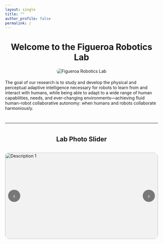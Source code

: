 ```yaml
---
layout: single
title: ""
author_profile: false
permalink: /
---
```

<h1 style="text-align: center;"><strong>Welcome to the Figueroa Robotics Lab</strong></h1>

<div style="text-align: center; margin: 20px 0;">
  <img src="{{ '/assets/images/IMG_4148.JPG' | relative_url }}"
       alt="Figueroa Robotics Lab"
       style="max-width: 100%; height: auto; border-radius: 8px;">
</div>

<p>
The goal of our research is to study and develop the physical and perceptual adaptive intelligence necessary for robots to learn from and interact with humans, while being able to adapt to a wide range of human capabilities, needs, and ever-changing environments—achieving fluid human-robot collaborative autonomy: when humans and robots collaborate harmoniously.
</p>

<hr style="margin: 40px 0;">

<h2 style="text-align: center;">Lab Photo Slider</h2>

<!-- ====== PHOTO SLIDER ====== -->
<div class="slider" aria-label="Photo gallery">
  <button class="nav prev" aria-label="Previous slide">‹</button>

  <div class="track" role="region" aria-live="polite">
    <img src="{{ '/assets/images/IMG_4148.JPG' | relative_url }}" alt="Description 1" class="slide current">
    <img src="{{ '/assets/images/IMG_4148.JPG' | relative_url }}" alt="Description 2" class="slide">
    <img src="{{ '/assets/images/IMG_4148.JPG' | relative_url }}" alt="Description 3" class="slide">
  </div>

  <button class="nav next" aria-label="Next slide">›</button>

  <div class="dots" role="tablist" aria-label="Choose slide"></div>
</div>

<style>
/* ====== Slider Styles ====== */
.slider {
  position: relative;
  max-width: 900px;
  margin: 2rem auto;
  overflow: hidden;
  border-radius: 12px;
  /* ensures the slider has height even if an image path is wrong */
  aspect-ratio: 16/9;
  background: #f2f2f2;
}
.track {
  display: flex;
  height: 100%;
  transition: transform 300ms ease;
}
.slide {
  width: 100%;
  height: 100%;
  flex: 0 0 100%;
  object-fit: cover;
  display: block;
}
.nav {
  position: absolute;
  top: 50%;
  translate: 0 -50%;
  border: none;
  background: rgba(0,0,0,0.5);
  color: #fff;
  width: 40px; height: 40px;
  border-radius: 50%;
  cursor: pointer;
  font-size: 20px;
}
.prev { left: 10px; }
.next { right: 10px; }
.dots {
  position: absolute; left: 50%; bottom: 10px; translate: -50% 0;
  display: flex; gap: 6px;
}
.dots button {
  width: 10px; height: 10px; border-radius: 50%;
  border: none; background: rgba(0,0,0,0.35);
  cursor: pointer;
}
.dots button[aria-selected="true"] { background: black; }
</style>

<!-- Load slider JS from assets (more reliable than inline script in Markdown) -->
<script src="{{ '/assets/js/slider.js' | relative_url }}" defer></script>
